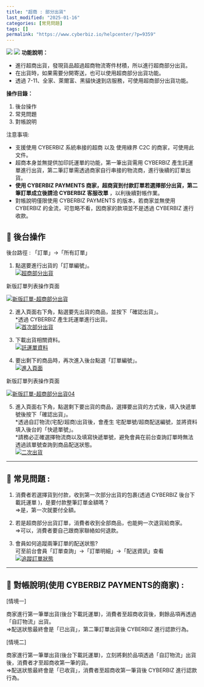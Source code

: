 ```yaml
---
title: "超商 : 部分出貨"
last_modified: "2025-01-16"
categories: [常見問題]
tags: []
permalink: "https://www.cyberbiz.io/helpcenter/?p=9359"
---
```


![](https://www.cyberbiz.io/helpcenter/wp-content/uploads/一般版3.png)
![](https://www.cyberbiz.io/helpcenter/wp-content/uploads/PLUS版3.png)
**功能說明：**  

* 進行超商出貨，發現貨品超過超商物流寄件材積，所以進行超商部分出貨。
* 在出貨時，如果需要分開寄送，也可以使用超商部分出貨功能。
* 透過 7-11、全家、萊爾富、黑貓快速到店服務，可使用超商部分出貨功能。

**操作目錄：**

1. 後台操作
2. 常見問題
3. 對帳說明

注意事項:  

* 支援使用 CYBERBIZ 系統串接的超商 以及 使用綠界 C2C 的商家，可使用此文件。
* 超商本身並無提供加印託運單的功能，第一筆出貨需用 CYBERBIZ 產生託運單進行出貨，第二筆訂單需透過商家自行串接的物流商，進行後續的訂單出貨。
* **使用 CYBERBIZ PAYMENTS 商家，超商貨到付款訂單若選擇部分出貨，第二筆訂單成立後請洽 CYBERBIZ 客服改單** ，以利後續對帳作業。
* 對帳說明僅限使用 CYBERBIZ PAYMENTS 的版本，若商家並無使用 CYBERBIZ 的金流，可忽略不看，因商家的款項並不是透過 CYBERBIZ 進行收款。

## 📌 後台操作


後台路徑 : 「訂單」→「所有訂單」  


1. 點選要進行出貨的「訂單編號」。  
[![超商部分出貨](https://www.cyberbiz.io/support/wp-content/uploads/超商-部分出貨01.png)](https://www.cyberbiz.io/support/wp-content/uploads/超商-部分出貨01.png)



新版訂單列表操作頁面

[![新版訂單-超商部分出貨](https://www.cyberbiz.io/support/wp-content/uploads/新版訂單-超商-部分出貨-1.png)](https://www.cyberbiz.io/support/wp-content/uploads/新版訂單-超商-部分出貨-1.png)



2. 進入頁面右下角，點選要先出貨的商品，並按下「確認出貨」。  
*透過 CYBERBIZ 產生託運單進行出貨。  
[![首次部分出貨](https://www.cyberbiz.io/support/wp-content/uploads/超商-部分出貨02.png)](https://www.cyberbiz.io/support/wp-content/uploads/超商-部分出貨02.png)



3. 下載出貨相關資料。  
[![託運單資料](https://www.cyberbiz.io/support/wp-content/uploads/超商-部分出貨03.png)](https://www.cyberbiz.io/support/wp-content/uploads/超商-部分出貨03.png)



4. 要出剩下的商品時，再次進入後台點選「訂單編號」。  
[![進入頁面](https://www.cyberbiz.io/support/wp-content/uploads/超商-部分出貨04.png)](https://www.cyberbiz.io/support/wp-content/uploads/超商-部分出貨04.png)



新版訂單列表操作頁面

[![新版訂單-超商部分出貨04](https://www.cyberbiz.io/support/wp-content/uploads/新版訂單-超商-部分出貨04.png)](https://www.cyberbiz.io/support/wp-content/uploads/新版訂單-超商-部分出貨04.png)



5. 進入頁面右下角，點選剩下要出貨的商品，選擇要出貨的方式後，填入快遞單號後按下「確認出貨」。  
*透過自訂物流(宅配/超商)出貨後，會產生 宅配單號/超商配送編號，並將資料填入後台的「快遞單號」。  
*請務必正確選擇物流商以及填寫快遞單號，避免會員在前台查詢訂單時無法透過該單號查詢到商品配送狀態。  
[![二次出貨](https://www.cyberbiz.io/support/wp-content/uploads/超商-部分出貨05.png)](https://www.cyberbiz.io/support/wp-content/uploads/超商-部分出貨05.png)



* * *

## 📌 常見問題 :



1. 消費者若選擇貨到付款，收到第一次部分出貨的包裹(透過 CYBERBIZ 後台下載託運單 )，是要付款整筆訂單金額嗎？  
=>是，第一次就要付全額。



2. 若是超商部分出貨訂單，消費者收到全部商品，也能夠一次退貨給商家。  
=>可以，消費者要自己跟商家聯絡如何退款。



3. 會員如何追蹤兩筆訂單的配送狀態?  
可至前台會員「訂單查詢」→「訂單明細」→「配送資訊」查看  
[![追蹤訂單狀態](https://www.cyberbiz.io/support/wp-content/uploads/超商-部分出貨06.png)](https://www.cyberbiz.io/support/wp-content/uploads/超商-部分出貨06.png)

* * *

## 📌 對帳說明(使用 CYBERBIZ PAYMENTS的商家) :



[情境一]

商家進行第一筆單出貨(後台下載託運單)，消費者至超商收貨後，剩餘品項再透過「自訂物流」出貨。  
⇒配送狀態最終會是「已出貨」，第二筆訂單出貨後 CYBERBIZ 進行認款行為。  


[情境二]

商家進行第一筆單出貨(後台下載託運單)，立刻將剩於品項透過「自訂物流」出貨後，消費者才至超商收第一筆的貨。  
⇒配送狀態最終會是「已收貨」，消費者至超商收第一筆貨後 CYBERBIZ 進行認款行為。  

